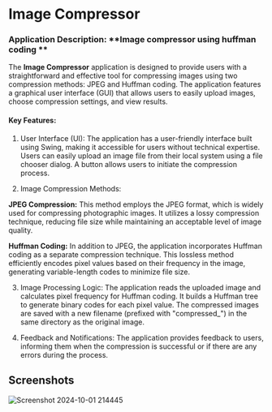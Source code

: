 
# Image Compressor 

### Application Description: **Image compressor using huffman coding **

The **Image Compressor** application is designed to provide users with a straightforward and effective tool for compressing images using two compression methods: JPEG and Huffman coding. The application features a graphical user interface (GUI) that allows users to easily upload images, choose compression settings, and view results.

#### Key Features:
1. User Interface (UI):
The application has a user-friendly interface built using Swing, making it accessible for users without technical expertise.
Users can easily upload an image file from their local system using a file chooser dialog.
A button allows users to initiate the compression process.

2. Image Compression Methods:

**JPEG Compression:** This method employs the JPEG format, which is widely used for compressing photographic images. It utilizes a lossy compression technique, reducing file size while maintaining an acceptable level of image quality.

**Huffman Coding:** In addition to JPEG, the application incorporates Huffman coding as a separate compression technique. This lossless method efficiently encodes pixel values based on their frequency in the image, generating variable-length codes to minimize file size.

3. Image Processing Logic:
The application reads the uploaded image and calculates pixel frequency for Huffman coding.
It builds a Huffman tree to generate binary codes for each pixel value.
The compressed images are saved with a new filename (prefixed with "compressed_") in the same directory as the original image.

4. Feedback and Notifications:
The application provides feedback to users, informing them when the compression is successful or if there are any errors during the process.




## Screenshots

![Screenshot 2024-10-01 214445](https://github.com/user-attachments/assets/9e5d92c6-f0c2-43e4-a97b-74b1f0d70ba3)

